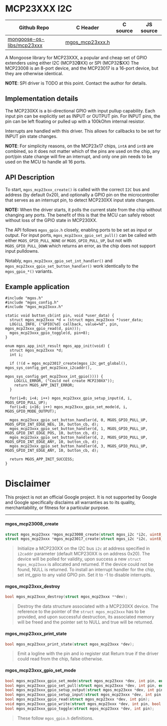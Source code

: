 # MCP23XXX I2C
| Github Repo | C Header | C source  | JS source |
| ----------- | -------- | --------  | ----------------- |
| [mongoose-os-libs/mcp23xxx](https://github.com/mongoose-os-libs/mcp23xxx) | [mgos_mcp23xxx.h](https://github.com/mongoose-os-libs/mcp23xxx/blob/master/include/mgos_mcp23xxx.h) | &nbsp;  | &nbsp;         |



A Mongoose library for MCP23XXX, a popular and cheap set of GPIO extenders using
either I2C (MCP32**0**XX) or SPI (MCP32**S**XX)
The MCP23008 is an 8-port device, and the MCP23017 is a 16-port device, but they are
otherwise identical.

**NOTE**: SPI driver is TODO at this point. Contact the author for details.

## Implementation details

The MCP230XX is a bi-directional GPIO with input pullup capability.
Each input pin can be explicitly set as INPUT or OUTPUT pin. For INPUT pins,
the pin can be left floating or pulled up with a 100kOhm internal resistor.

Interrupts are handled with this driver. This allows for callbacks to be set
for INPUT pin state changes.

**NOTE**: For simplicity reasons, on the MCP23x17 chips, `intA` and `intB`
are combined, so it does not matter which of the pins are used on the chip,
any port/pin state change will fire an interrupt, and only one pin needs to
be used on the MCU to handle all 16 ports.

## API Description

To start, `mgos_mcp23xxx_create()` is called with the correct `I2C` bus and
address (by default 0x20), and optionally a GPIO pin on the microcontroller that
serves as an interrupt pin, to detect MCP230XX input state changes.

**NOTE:** When the driver starts, it polls the current state from the chip
without changing any ports. The benefit of this is that the MCU can safely
reboot without loss of the GPIO state in MCP230XX.

The API follows `mgos_gpio.h` closely, enabling ports to be set as input or output.
For input ports, `mgos_mcp23xxx_gpio_set_pull()` can be called with either
`MGOS_GPIO_PULL_NONE` or `MGOS_GPIO_PULL_UP`, but not with `MGOS_GPIO_PULL_DOWN`
which returns an error, as the chip does not support input pulldowns.

Notably, `mgos_mcp23xxx_gpio_set_int_handler()` and `mgos_mcp23xxx_gpio_set_button_handler()`
work identically to the `mgos_gpio_*()` variants.

## Example application

```
#include "mgos.h"
#include "mgos_config.h"
#include "mgos_mcp23xxx.h"

static void button_cb(int pin, void *user_data) {
  struct mgos_mcp23xxx *d = (struct mgos_mcp23xxx *)user_data;
  LOG(LL_INFO, ("GPIO[%d] callback, value=%d", pin, mgos_mcp23xxx_gpio_read(d, pin)));
  mgos_mcp23xxx_gpio_toggle(d, pin+8);
}

enum mgos_app_init_result mgos_app_init(void) {
  struct mgos_mcp23xxx *d;
  int i;

  if (!(d = mgos_mcp23017_create(mgos_i2c_get_global(), mgos_sys_config_get_mcp23xxx_i2caddr(),
                                mgos_sys_config_get_mcp23xxx_int_gpio()))) {
    LOG(LL_ERROR, ("Could not create MCP230XX"));
    return MGOS_APP_INIT_ERROR;
  }

  for(i=0; i<4; i++) mgos_mcp23xxx_gpio_setup_input(d, i, MGOS_GPIO_PULL_UP);
  for(i=8; i<16; i++) mgos_mcp23xxx_gpio_set_mode(d, i, MGOS_GPIO_MODE_OUTPUT);

  mgos_mcp23xxx_gpio_set_button_handler(d, 0, MGOS_GPIO_PULL_UP, MGOS_GPIO_INT_EDGE_NEG, 10, button_cb, d);
  mgos_mcp23xxx_gpio_set_button_handler(d, 1, MGOS_GPIO_PULL_UP, MGOS_GPIO_INT_EDGE_POS, 10, button_cb, d);
  mgos_mcp23xxx_gpio_set_button_handler(d, 2, MGOS_GPIO_PULL_UP, MGOS_GPIO_INT_EDGE_ANY, 10, button_cb, d);
  mgos_mcp23xxx_gpio_set_button_handler(d, 3, MGOS_GPIO_PULL_UP, MGOS_GPIO_INT_EDGE_ANY, 10, button_cb, d);

  return MGOS_APP_INIT_SUCCESS;
}
```

# Disclaimer

This project is not an official Google project. It is not supported by Google
and Google specifically disclaims all warranties as to its quality,
merchantability, or fitness for a particular purpose.


 ----- 
#### mgos_mcp23008_create

```c
struct mgos_mcp23xxx *mgos_mcp23008_create(struct mgos_i2c *i2c, uint8_t i2caddr, int int_gpio);
struct mgos_mcp23xxx *mgos_mcp23017_create(struct mgos_i2c *i2c, uint8_t i2caddr, int int_gpio);
```
> 
> Initialize a MCP230XX on the I2C bus `i2c` at address specified in `i2caddr`
> parameter (default MCP230XX is on address 0x20). The device will be polled for
> validity, upon success a new `struct mgos_mcp23xxx` is allocated and
> returned. If the device could not be found, NULL is returned.
> To install an interrupt handler for the chip, set int_gpio to any valid GPIO
> pin. Set it to -1 to disable interrupts.
>  
#### mgos_mcp23xxx_destroy

```c
bool mgos_mcp23xxx_destroy(struct mgos_mcp23xxx **dev);
```
> 
> Destroy the data structure associated with a MCP230XX device. The reference
> to the pointer of the `struct mgos_mcp23xxx` has to be provided, and upon
> successful destruction, its associated memory will be freed and the pointer
> set to NULL and true will be returned.
>  
#### mgos_mcp23xxx_print_state

```c
bool mgos_mcp23xxx_print_state(struct mgos_mcp23xxx *dev);
```
>  Emit a logline with the pin and io register stat
> Return true if the driver could read from the chip, false otherwise.
>  
#### mgos_mcp23xxx_gpio_set_mode

```c
bool mgos_mcp23xxx_gpio_set_mode(struct mgos_mcp23xxx *dev, int pin, enum mgos_gpio_mode mode);
bool mgos_mcp23xxx_gpio_set_pull(struct mgos_mcp23xxx *dev, int pin, enum mgos_gpio_pull_type pull);
bool mgos_mcp23xxx_gpio_setup_output(struct mgos_mcp23xxx *dev, int pin, bool level);
bool mgos_mcp23xxx_gpio_setup_input(struct mgos_mcp23xxx *dev, int pin, enum mgos_gpio_pull_type pull_type);
bool mgos_mcp23xxx_gpio_read(struct mgos_mcp23xxx *dev, int pin);
void mgos_mcp23xxx_gpio_write(struct mgos_mcp23xxx *dev, int pin, bool level);
bool mgos_mcp23xxx_gpio_toggle(struct mgos_mcp23xxx *dev, int pin);
```
>  These follow `mgos_gpio.h` definitions. 
